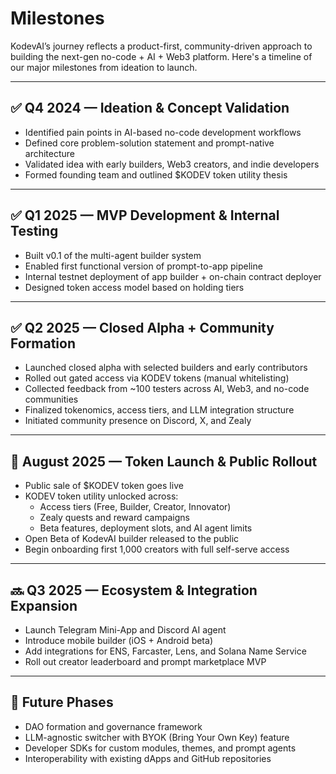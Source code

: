 # Milestones

KodevAI’s journey reflects a product-first, community-driven approach to building the next-gen no-code + AI + Web3 platform. Here's a timeline of our major milestones from ideation to launch.

***

## ✅ Q4 2024 — Ideation & Concept Validation

* Identified pain points in AI-based no-code development workflows
* Defined core problem-solution statement and prompt-native architecture
* Validated idea with early builders, Web3 creators, and indie developers
* Formed founding team and outlined $KODEV token utility thesis

***

## ✅ Q1 2025 — MVP Development & Internal Testing

* Built v0.1 of the multi-agent builder system
* Enabled first functional version of prompt-to-app pipeline
* Internal testnet deployment of app builder + on-chain contract deployer
* Designed token access model based on holding tiers

***

## ✅ Q2 2025 — Closed Alpha + Community Formation

* Launched closed alpha with selected builders and early contributors
* Rolled out gated access via KODEV tokens (manual whitelisting)
* Collected feedback from \~100 testers across AI, Web3, and no-code communities
* Finalized tokenomics, access tiers, and LLM integration structure
* Initiated community presence on Discord, X, and Zealy

***

## 🚀 August 2025 — Token Launch & Public Rollout

* Public sale of $KODEV token goes live
* KODEV token utility unlocked across:
  * Access tiers (Free, Builder, Creator, Innovator)
  * Zealy quests and reward campaigns
  * Beta features, deployment slots, and AI agent limits
* Open Beta of KodevAI builder released to the public
* Begin onboarding first 1,000 creators with full self-serve access

***

## 🔜 Q3 2025 — Ecosystem & Integration Expansion

* Launch Telegram Mini-App and Discord AI agent
* Introduce mobile builder (iOS + Android beta)
* Add integrations for ENS, Farcaster, Lens, and Solana Name Service
* Roll out creator leaderboard and prompt marketplace MVP

***

## 🔮 Future Phases

* DAO formation and governance framework
* LLM-agnostic switcher with BYOK (Bring Your Own Key) feature
* Developer SDKs for custom modules, themes, and prompt agents
* Interoperability with existing dApps and GitHub repositories
